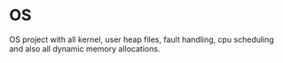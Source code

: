 # OS
OS project with all kernel, user heap files, fault handling, cpu scheduling and also all dynamic memory allocations. 
